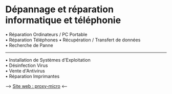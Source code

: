 # Dépannage et réparation informatique et téléphonie #


• Réparation Ordinateurs / PC Portable  
• Réparation Téléphones
• Récupération / Transfert de données    
• Recherche de Panne

-----------------------------------------

• Installation de Systèmes d'Exploitation   
• Désinfection Virus   
• Vente d'Antivirus   
• Réparation Imprimantes


--> [Site web : proxy-micro](http://proxy-micro.com/) <--
